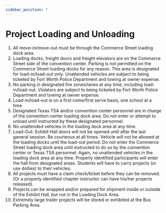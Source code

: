 ```yaml
---
sidebar_position: 7
---
```


# Project Loading and Unloading

1. All move-in/move-out must be through the Commerce Street loading dock area.
2. Loading docks, freight doors and freight elevators are on the Commerce Street side of the convention center. Parking is not permitted on the Commerce Street loading docks for any reason. This area is designated for load-in/load-out only. Unattended vehicles are subject to being ticketed by Fort Worth Police Department and towing at owner expense.
3. No parking in designated fire zones/lanes at any time, including load-in/load-out. Violators are subject to being ticketed by Fort Worth Police Department and towing at owner expense.
4. Load-in/load-out is on a first come/first serve basis, one school at a time.
5. Designated Texas TSA and/or convention center personnel are in charge of the convention center loading dock area. Do not enter or attempt to unload until instructed by these designated personnel.
6. No unattended vehicles in the loading dock area at any time.
7. Load-Out: Exhibit Hall doors will not be opened until after the last general session. Be courteous at all times. Vehicle will not be allowed at the loading docks until the load-out period. Do not enter the Commerce Street loading dock area until instructed to do so by the convention center or Texas TSA personnel. Again, no unattended vehicles in the loading dock area at any time. Properly identified participants will enter the hall from designated areas. Students will have to carry projects (or use dollies) to their vehicles.
8. All projects must have a claim check/ticket before they can be removed. (Or a properly identified chapter instructor can have his/her projects released).
9. Projects can be wrapped and/or prepared for shipment inside or outside of the Exhibit Hall, but not in the Loading Dock Area.
10. Extremely large trailer projects will be stored or exhibited at the Bus Parking Area.
